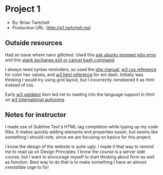 # Project 1
+ By: Brian Twitchell
+ Production URL: (http://p1.twitchell.me)

## Outside resources
Had an issue where nano glitched. Used this [ask ubuntu stopped jobs error](https://askubuntu.com/questions/431606/what-should-i-do-when-i-get-there-are-stopped-jobs-error) and this [stack exchange exit or cancel bash command](https://unix.stackexchange.com/questions/45646/how-do-i-exit-or-cancel-a-bad-bash-command).

I always need syntax reminders, so used the [php manual](https://secure.php.net/manual/en/language.basic-syntax.phpmode.php), [w3 css reference](https://www.w3schools.com/css/) for color hex values, and [w3 html reference](https://www.w3schools.com/html/) for em dash. Initially was thinking I would try using grid layout, but I incorrectly remebered it as html instead of css.

Early [w3 validator](https://validator.w3.org/nu/) item led me to reading into the language support in html on [w3 International authoring](https://www.w3.org/International/techniques/authoring-html#textprocessing).

## Notes for instructor
I made use of Sublime Text's HTML tag completion while typing up my code files. It makes quickly adding elements and properties easier, but seems like something I should note, since we are focusing on basics for this project.

I know the design of the website is quite ugly. I made it that way to remind me to read up on Design Principles. I know the course is a server side course, but I want to encourage myself to start thinking about form as well as function. Best way to do that is to make something I have an almost irresistible urge to fix!
